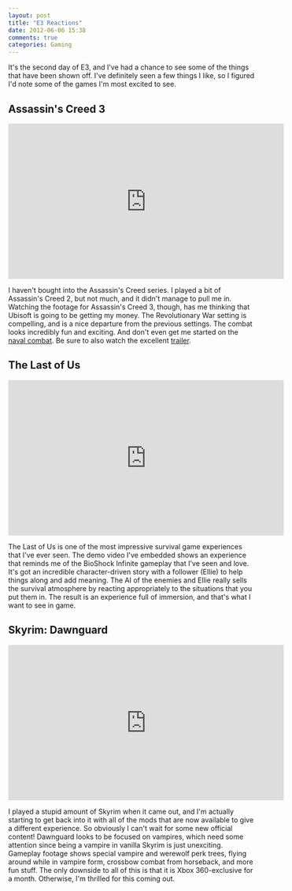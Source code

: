 ```yaml
---
layout: post
title: "E3 Reactions"
date: 2012-06-06 15:38
comments: true
categories: Gaming
---
```


It's the second day of E3, and I've had a chance to see some of the things that have been shown off. I've definitely seen a few things I like, so I figured I'd note some of the games I'm most excited to see.

<!--more-->

## Assassin's Creed 3

<iframe width="560" height="315" src="http://www.youtube.com/embed/gZrklEy9ohQ" frameborder="0" allowfullscreen></iframe>

I haven't bought into the Assassin's Creed series. I played a bit of Assassin's Creed 2, but not much, and it didn't manage to pull me in. Watching the footage for Assassin's Creed 3, though, has me thinking that Ubisoft is going to be getting my money. The Revolutionary War setting is compelling, and is a nice departure from the previous settings. The combat looks incredibly fun and exciting. And don't even get me started on the [naval combat][naval]. Be sure to also watch the excellent [trailer][ac3trail].

[naval]: http://www.youtube.com/watch?v=imPxEsAsgXk
[ac3trail]: http://www.youtube.com/watch?v=VXUGIjP0bZA

## The Last of Us

<iframe width="560" height="315" src="http://www.youtube.com/embed/8ZYkj0glnqs" frameborder="0" allowfullscreen></iframe>

The Last of Us is one of the most impressive survival game experiences that I've ever seen. The demo video I've embedded shows an experience that reminds me of the BioShock Infinite gameplay that I've seen and love. It's got an incredible character-driven story with a follower (Ellie) to help things along and add meaning. The AI of the enemies and Ellie really sells the survival atmosphere by reacting appropriately to the situations that you put them in. The result is an experience full of immersion, and that's what I want to see in game.

## Skyrim: Dawnguard

<iframe width="560" height="315" src="http://www.youtube.com/embed/oZqXKZOS2jQ" frameborder="0" allowfullscreen></iframe>

I played a stupid amount of Skyrim when it came out, and I'm actually starting to get back into it with all of the mods that are now available to give a different experience. So obviously I can't wait for some new official content! Dawnguard looks to be focused on vampires, which need some attention since being a vampire in vanilla Skyrim is just unexciting. Gameplay footage shows special vampire and werewolf perk trees, flying around while in vampire form, crossbow combat from horseback, and more fun stuff. The only downside to all of this is that it is Xbox 360-exclusive for a month. Otherwise, I'm thrilled for this coming out.